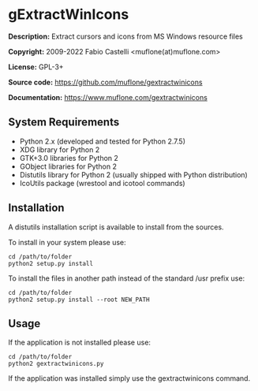 gExtractWinIcons
================
**Description:** Extract cursors and icons from MS Windows resource files

**Copyright:** 2009-2022 Fabio Castelli <muflone(at)muflone.com>

**License:** GPL-3+

**Source code:** https://github.com/muflone/gextractwinicons

**Documentation:** https://www.muflone.com/gextractwinicons

System Requirements
-------------------

* Python 2.x (developed and tested for Python 2.7.5)
* XDG library for Python 2
* GTK+3.0 libraries for Python 2
* GObject libraries for Python 2
* Distutils library for Python 2 (usually shipped with Python distribution)
* IcoUtils package (wrestool and icotool commands)

Installation
------------

A distutils installation script is available to install from the sources.

To install in your system please use:

    cd /path/to/folder
    python2 setup.py install

To install the files in another path instead of the standard /usr prefix use:

    cd /path/to/folder
    python2 setup.py install --root NEW_PATH

Usage
-----

If the application is not installed please use:

    cd /path/to/folder
    python2 gextractwinicons.py

If the application was installed simply use the gextractwinicons command.
